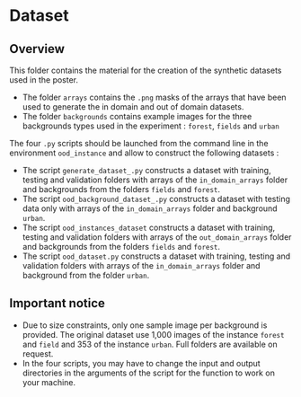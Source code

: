 # Dataset

## Overview 

This folder contains the material for the creation of the synthetic datasets used in the poster. 

- The folder `arrays` contains the `.png` masks of the arrays that have been used to generate the in domain and out of domain datasets. 
- The folder `backgrounds` contains example images for the three backgrounds types used in the experiment : `forest`, `fields` and `urban`

The four `.py` scripts should be launched from the command line in the environment `ood_instance` and allow to construct the following datasets : 

- The script `generate_dataset_.py` constructs a dataset with training, testing and validation folders with arrays of the `in_domain_arrays` folder and backgrounds from the folders `fields` and `forest`.
- The script `ood_background_dataset_.py` constructs a dataset with testing data only with arrays of the `in_domain_arrays` folder and background `urban`.
- The script `ood_instances_dataset` constructs a dataset with training, testing and validation folders with arrays of the `out_domain_arrays` folder and backgrounds from the folders `fields` and `forest`.
- The script `ood_dataset.py` constructs a dataset with training, testing and validation folders with arrays of the `in_domain_arrays` folder and background from the folder `urban`.
## Important notice
- Due to size constraints, only one sample image per background is provided. The original dataset use 1,000 images of the instance `forest` and `field` and 353 of the instance `urban`. Full folders are available on request.
- In the four scripts, you may have to change the input and output directories in the arguments of the script for the function to work on your machine.
